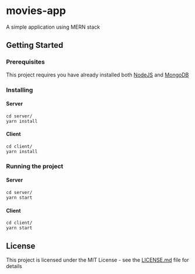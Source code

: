 # movies-app
A simple application using MERN stack

## Getting Started

### Prerequisites

This project requires you have already installed both [NodeJS](https://nodejs.org/en/download/) and [MongoDB](https://docs.mongodb.com/manual/administration/install-community/)

### Installing

#### Server
```
cd server/ 
yarn install
```

#### Client
```
cd client/
yarn install
```

### Running the project
#### Server
```
cd server/
yarn start
```

#### Client
```
cd client/
yarn start
```

## License

This project is licensed under the MIT License - see the [LICENSE.md](LICENSE.md) file for details